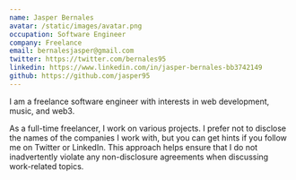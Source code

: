 ```yaml
---
name: Jasper Bernales
avatar: /static/images/avatar.png
occupation: Software Engineer
company: Freelance
email: bernalesjasper@gmail.com
twitter: https://twitter.com/bernales95
linkedin: https://www.linkedin.com/in/jasper-bernales-bb3742149
github: https://github.com/jasper95
---
```


I am a freelance software engineer with interests in web development, music, and web3.

As a full-time freelancer, I work on various projects. I prefer not to disclose the names of the companies I work with, but you can get hints if you follow me on Twitter or LinkedIn. This approach helps ensure that I do not inadvertently violate any non-disclosure agreements when discussing work-related topics.
